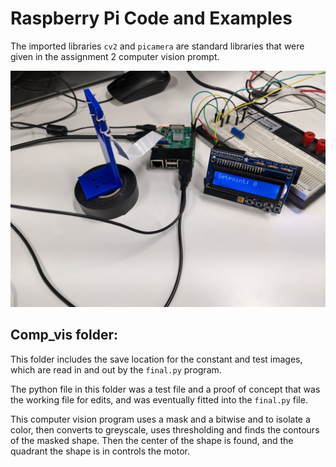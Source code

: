# Raspberry Pi Code and Examples

The imported libraries `cv2` and `picamera` are standard libraries that were given in the assignment 2 computer vision prompt.

![](../img/computer_vision.jpg)

## Comp_vis folder:

This folder includes the save location for the constant and test images, which are read in and out by the `final.py` program.

The python file in this folder was a test file and a proof of concept that was the working file for edits, and was eventually fitted into the `final.py` file.

This computer vision program uses a mask and a bitwise and to isolate a color, then converts to greyscale, uses thresholding and finds the contours of the masked shape. Then the center of the shape is found, and the quadrant the shape is in controls the motor.